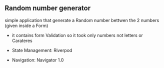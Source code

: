 

## Random number generator

simple application that generate a Random number bettwen the 2 numbers (given inside a Form)
- it contains form Validation so it took only numbers not letters or Carateres

- State Management: Riverpod
- Navigation: Navigator 1.0
